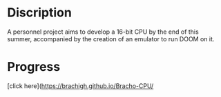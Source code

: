 # Discription
A personnel project aims to develop a 16-bit CPU by the end of this summer, accompanied by the creation of an emulator to run DOOM on it.

# Progress
[click here](https://brachigh.github.io/Bracho-CPU/